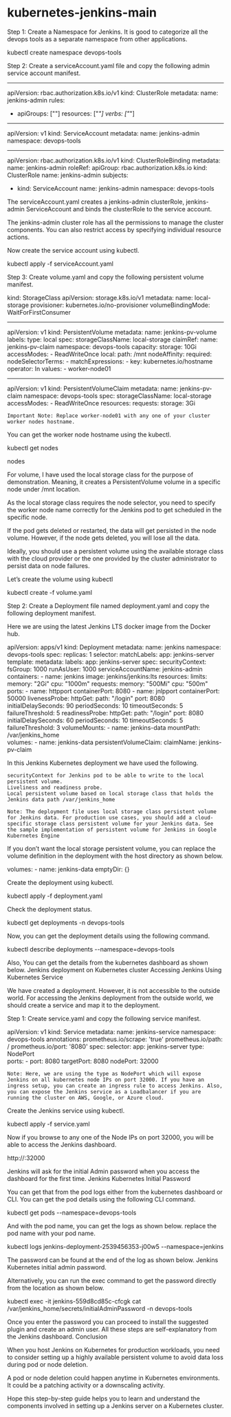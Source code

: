 # kubernetes-jenkins-main

Step 1: Create a Namespace for Jenkins. It is good to categorize all the devops tools as a separate namespace from other applications.

kubectl create namespace devops-tools

Step 2: Create a serviceAccount.yaml file and copy the following admin service account manifest.

---
apiVersion: rbac.authorization.k8s.io/v1
kind: ClusterRole
metadata:
  name: jenkins-admin
rules:
  - apiGroups: [""]
    resources: ["*"]
    verbs: ["*"]

---
apiVersion: v1
kind: ServiceAccount
metadata:
  name: jenkins-admin
  namespace: devops-tools

---
apiVersion: rbac.authorization.k8s.io/v1
kind: ClusterRoleBinding
metadata:
  name: jenkins-admin
roleRef:
  apiGroup: rbac.authorization.k8s.io
  kind: ClusterRole
  name: jenkins-admin
subjects:
- kind: ServiceAccount
  name: jenkins-admin
  namespace: devops-tools

The serviceAccount.yaml creates a jenkins-admin clusterRole, jenkins-admin ServiceAccount and binds the clusterRole to the service account.

The jenkins-admin cluster role has all the permissions to manage the cluster components. You can also restrict access by specifying individual resource actions.

Now create the service account using kubectl.

kubectl apply -f serviceAccount.yaml

Step 3: Create volume.yaml and copy the following persistent volume manifest.

kind: StorageClass
apiVersion: storage.k8s.io/v1
metadata:
  name: local-storage
provisioner: kubernetes.io/no-provisioner
volumeBindingMode: WaitForFirstConsumer

---
apiVersion: v1
kind: PersistentVolume
metadata:
  name: jenkins-pv-volume
  labels:
    type: local
spec:
  storageClassName: local-storage
  claimRef:
    name: jenkins-pv-claim
    namespace: devops-tools
  capacity:
    storage: 10Gi
  accessModes:
    - ReadWriteOnce
  local:
    path: /mnt
  nodeAffinity:
    required:
      nodeSelectorTerms:
      - matchExpressions:
        - key: kubernetes.io/hostname
          operator: In
          values:
          - worker-node01

---
apiVersion: v1
kind: PersistentVolumeClaim
metadata:
  name: jenkins-pv-claim
  namespace: devops-tools
spec:
  storageClassName: local-storage
  accessModes:
    - ReadWriteOnce
  resources:
    requests:
      storage: 3Gi

    Important Note: Replace worker-node01 with any one of your cluster worker nodes hostname.

You can get the worker node hostname using the kubectl.

kubectl get nodes

nodes

For volume, I have used the local storage class for the purpose of demonstration. Meaning, it creates a PersistentVolume volume in a specific node under /mnt location.

As the local storage class requires the node selector, you need to specify the worker node name correctly for the Jenkins pod to get scheduled in the specific node.

If the pod gets deleted or restarted, the data will get persisted in the node volume. However, if the node gets deleted, you will lose all the data.

Ideally, you should use a persistent volume using the available storage class with the cloud provider or the one provided by the cluster administrator to persist data on node failures.

Let’s create the volume using kubectl

kubectl create -f volume.yaml

Step 2: Create a Deployment file named deployment.yaml and copy the following deployment manifest.

Here we are using the latest Jenkins LTS docker image from the Docker hub.

apiVersion: apps/v1
kind: Deployment
metadata:
  name: jenkins
  namespace: devops-tools
spec:
  replicas: 1
  selector:
    matchLabels:
      app: jenkins-server
  template:
    metadata:
      labels:
        app: jenkins-server
    spec:
      securityContext:
            fsGroup: 1000 
            runAsUser: 1000
      serviceAccountName: jenkins-admin
      containers:
        - name: jenkins
          image: jenkins/jenkins:lts
          resources:
            limits:
              memory: "2Gi"
              cpu: "1000m"
            requests:
              memory: "500Mi"
              cpu: "500m"
          ports:
            - name: httpport
              containerPort: 8080
            - name: jnlpport
              containerPort: 50000
          livenessProbe:
            httpGet:
              path: "/login"
              port: 8080
            initialDelaySeconds: 90
            periodSeconds: 10
            timeoutSeconds: 5
            failureThreshold: 5
          readinessProbe:
            httpGet:
              path: "/login"
              port: 8080
            initialDelaySeconds: 60
            periodSeconds: 10
            timeoutSeconds: 5
            failureThreshold: 3
          volumeMounts:
            - name: jenkins-data
              mountPath: /var/jenkins_home         
      volumes:
        - name: jenkins-data
          persistentVolumeClaim:
              claimName: jenkins-pv-claim

In this Jenkins Kubernetes deployment we have used the following.

    securityContext for Jenkins pod to be able to write to the local persistent volume.
    Liveliness and readiness probe.
    Local persistent volume based on local storage class that holds the Jenkins data path /var/jenkins_home 

    Note: The deployment file uses local storage class persistent volume for Jenkins data. For production use cases, you should add a cloud-specific storage class persistent volume for your Jenkins data. See the sample implementation of persistent volume for Jenkins in Google Kubernetes Engine

If you don’t want the local storage persistent volume, you can replace the volume definition in the deployment with the host directory as shown below.

volumes:
      - name: jenkins-data
        emptyDir: {}

Create the deployment using kubectl.

kubectl apply -f deployment.yaml

Check the deployment status.

kubectl get deployments -n devops-tools

Now, you can get the deployment details using the following command.

kubectl  describe deployments --namespace=devops-tools

Also, You can get the details from the kubernetes dashboard as shown below.
Jenkins deployment on Kubernetes cluster
Accessing Jenkins Using Kubernetes Service

We have created a deployment. However, it is not accessible to the outside world. For accessing the Jenkins deployment from the outside world, we should create a service and map it to the deployment.

Step 1: Create service.yaml and copy the following service manifest.

apiVersion: v1
kind: Service
metadata:
  name: jenkins-service
  namespace: devops-tools
  annotations:
      prometheus.io/scrape: 'true'
      prometheus.io/path:   /
      prometheus.io/port:   '8080'
spec:
  selector: 
    app: jenkins-server
  type: NodePort  
  ports:
    - port: 8080
      targetPort: 8080
      nodePort: 32000

    Note: Here, we are using the type as NodePort which will expose Jenkins on all kubernetes node IPs on port 32000. If you have an ingress setup, you can create an ingress rule to access Jenkins. Also, you can expose the Jenkins service as a Loadbalancer if you are running the cluster on AWS, Google, or Azure cloud.

Create the Jenkins service using kubectl.

kubectl apply -f service.yaml

Now if you browse to any one of the Node IPs on port 32000, you will be able to access the Jenkins dashboard.

http://<node-ip>:32000

Jenkins will ask for the initial Admin password when you access the dashboard for the first time.
Jenkins Kubernetes Initial Password

You can get that from the pod logs either from the kubernetes dashboard or  CLI. You can get the pod details using the following CLI command.

kubectl get pods --namespace=devops-tools

And with the pod name, you can get the logs as shown below. replace the pod name with your pod name.

kubectl logs jenkins-deployment-2539456353-j00w5 --namespace=jenkins

The password can be found at the end of the log as shown below.
Jenkins Kubernetes initial admin password.

Alternatively, you can run the exec command to get the password directly from the location as shown below.

kubectl exec -it jenkins-559d8cd85c-cfcgk cat  /var/jenkins_home/secrets/initialAdminPassword -n devops-tools

Once you enter the password you can proceed to install the suggested plugin and create an admin user. All these steps are self-explanatory from the Jenkins dashboard.
Conclusion

When you host Jenkins on Kubernetes for production workloads, you need to consider setting up a highly available persistent volume to avoid data loss during pod or node deletion.

A pod or node deletion could happen anytime in Kubernetes environments. It could be a patching activity or a downscaling activity.

Hope this step-by-step guide helps you to learn and understand the components involved in setting up a Jenkins server on a Kubernetes cluster.
